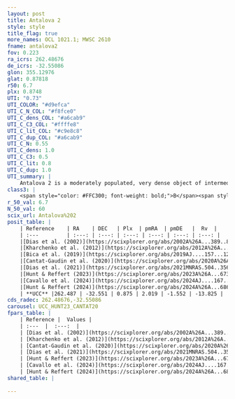 ```yaml
---
layout: post
title: Antalova 2
style: style
title_flag: true
more_names: OCL 1021.1; MWSC 2610
fname: antalova2
fov: 0.223
ra_icrs: 262.48676
de_icrs: -32.55086
glon: 355.12976
glat: 0.87818
r50: 6.7
plx: 0.8748
UTI: "0.73"
UTI_COLOR: "#d9efca"
UTI_C_N_COL: "#f8fce0"
UTI_C_dens_COL: "#a6cab9"
UTI_C_C3_COL: "#ffffe8"
UTI_C_lit_COL: "#c9e8c8"
UTI_C_dup_COL: "#a6cab9"
UTI_C_N: 0.55
UTI_C_dens: 1.0
UTI_C_C3: 0.5
UTI_C_lit: 0.8
UTI_C_dup: 1.0
UTI_summary: |
    Antalova 2 is a moderately populated, very dense object of intermediate C3 quality. It is well-studied in the literature.
class3: |
    <span style="color: #FFC300; font-weight: bold;">B</span><span style="color: #FFC300; font-weight: bold;">B</span>
r_50_val: 6.7
N_50_val: 60
scix_url: Antalova%202
posit_table: |
    | Reference    | RA    | DEC   | Plx  | pmRA  | pmDE   |  Rv  |
    | :---         | :---: | :---: | :---: | :---: | :---: | :---: |
    |[Dias et al. (2002)](https://scixplorer.org/abs/2002A%26A...389..871D) | 262.425 | -32.483 | -- | -0.15 | -2.97 | -- |
    |[Kharchenko et al. (2012)](https://scixplorer.org/abs/2012A%26A...543A.156K) | 262.41 | -32.48 | -- | -5.87 | -0.58 | -- |
    |[Bica et al. (2019)](https://scixplorer.org/abs/2019AJ....157...12B) | 262.438 | -32.553 | -- | -- | -- | -- |
    |[Cantat-Gaudin et al. (2020)](https://scixplorer.org/abs/2020A%26A...640A...1C) | 262.462 | -32.541 | 0.842 | 2.037 | -1.65 | -- |
    |[Dias et al. (2021)](https://scixplorer.org/abs/2021MNRAS.504..356D) | 262.47 | -32.522 | 0.846 | 2.118 | -1.621 | -- |
    |[Hunt & Reffert (2023)](https://scixplorer.org/abs/2023A%26A...673A.114H) | 262.444 | -32.551 | 0.875 | 2.025 | -1.487 | -15.549 |
    |[Cavallo et al. (2024)](https://scixplorer.org/abs/2024AJ....167...12C) | 262.494 | -32.56 | 0.871 | -- | -- | -- |
    |[Hunt & Reffert (2024)](https://scixplorer.org/abs/2024A%26A...686A..42H) | 262.444 | -32.551 | 0.875 | 2.025 | -1.487 | -15.549 |
    | **UCC** |262.487 | -32.551 | 0.875 | 2.019 | -1.552 | -13.825 | 
cds_radec: 262.48676,-32.55086
carousel: UCC_HUNT23_CANTAT20
fpars_table: |
    | Reference |  Values |
    | :---  |  :---:  |
    | [Dias et al. (2002)](https://scixplorer.org/abs/2002A%26A...389..871D) | `E(B-V)=3.9, Dist=3500.0, Age=9.1` |
    | [Kharchenko et al. (2012)](https://scixplorer.org/abs/2012A%26A...543A.156K) | `e_bv=3.727, distance=1259, log_age=6.0` |
    | [Cantat-Gaudin et al. (2020)](https://scixplorer.org/abs/2020A%26A...640A...1C) | `AVNN=1.15, DMNN=10.12, AgeNN=7.08` |
    | [Dias et al. (2021)](https://scixplorer.org/abs/2021MNRAS.504..356D) | `Av=1.167, Dist=1079, logage=6.921, [Fe/H]=0.014` |
    | [Hunt & Reffert (2023)](https://scixplorer.org/abs/2023A%26A...673A.114H) | `AV50=1.595, diffAV50=1.93, MOD50=10.234, logAge50=6.923` |
    | [Cavallo et al. (2024)](https://scixplorer.org/abs/2024AJ....167...12C) | `AV50=2.24, dMod50=11.2, logAge50=7.13, [Fe/H]50=-0.97` |
    | [Hunt & Reffert (2024)](https://scixplorer.org/abs/2024A%26A...686A..42H) | `MassJ=174.897` |
shared_table: |
    
---
```

